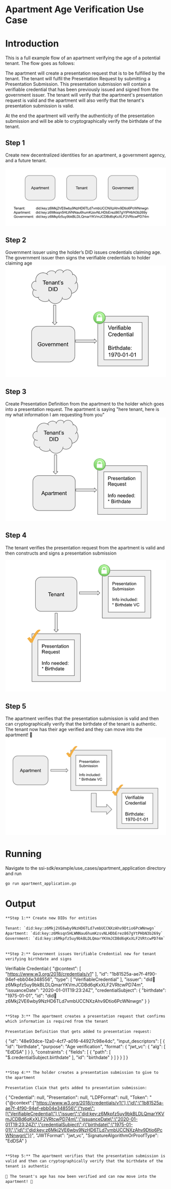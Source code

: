 # Apartment Age Verification Use Case

# Introduction
This is a full example flow of an apartment verifying the age of a potential tenant. The flow goes as follows:

The apartment will create a presentation request that is to be fulfilled by the tenant. The tenant will fulfil the Presentation Request by submitting a Presentation Submission. This presentation submission will contain a verifiable credential that has been previously issued and signed from the government issuer. The tenant will verify that the apartment's presentation request is valid and the apartment will also verify that the tenant's presentation submission is valid.

At the end the apartment will verify the authenticity of the presentation submission and will be able to cryptographically verify the birthdate of the tenant.


## Step 1
Create new decentralized identities for an apartment, a government agency, and a future tenant.

![ssi-sdk](doc/dids.png)

## Step 2
Government issuer using the holder’s DID issues credentials claiming age. The government issuer then signs the verifiable credentials to holder claiming age
![ssi-sdk](doc/issuevc.png)

## Step 3
Create Presentation Definition from the apartment to the holder which goes into a presentation request.
The apartment is saying "here tenant, here is my what information I am requesting from you"
![ssi-sdk](doc/presentationrequest.png)

## Step 4
The tenant verifies the presentation request from the apartment is valid and then constructs and signs a presentation submission

![ssi-sdk](doc/presentationsubmission.png)

## Step 5
The apartment verifies that the presentation submission is valid and then can cryptographically verify that the birthdate of the tenant is authentic. The tenant now has their age verified and they can move into the apartment! 🎉
![ssi-sdk](doc/aptverify.png)

# Running 
Navigate to the ssi-sdk/example/use_cases/apartment_application directory and run

```
go run apartment_application.go
```

# Output

```
**Step 1:** Create new DIDs for entities

Tenant: `did:key:z6Mkj2VE6wby9NzHD6TLd7vmbUCCNXzAhv9Dtio6PcWNnwgn`
Apartment: `did:key:z6Mksqn5HLWNNau6humKzsvNLHDbErez867gYtPHbN3b269y`
Government: `did:key:z6Mkpfz5uy9bkBLDLQmarYKVmJCDBd6qKxXLF2VRtcwPD74m`


**Step 2:** Government issues Verifiable Credential new for tenant verifying birthdate and signs

```
Verifiable Credential:{
  "@context": [
    "https://www.w3.org/2018/credentials/v1"
  ],
  "id": "1b81525a-ae7f-4f90-94ef-ebb04e348556",
  "type": [
    "VerifiableCredential"
  ],
  "issuer": "did:key:z6Mkpfz5uy9bkBLDLQmarYKVmJCDBd6qKxXLF2VRtcwPD74m",
  "issuanceDate": "2020-01-01T19:23:24Z",
  "credentialSubject": {
    "birthdate": "1975-01-01",
    "id": "did:key:z6Mkj2VE6wby9NzHD6TLd7vmbUCCNXzAhv9Dtio6PcWNnwgn"
  }
}
```

**Step 3:** The apartment creates a presentation request that confirms which information is required from the tenant

Presentation Definition that gets added to presentation request:

```
{
  "id": "48e93dce-12a0-4cf7-a016-44927c98e4dc",
  "input_descriptors": [
    {
      "id": "birthdate",
      "purpose": "Age verification",
      "format": {
        "jwt_vc": {
          "alg": [
            "EdDSA"
          ]
        }
      },
      "constraints": {
        "fields": [
          {
            "path": [
              "$.credentialSubject.birthdate"
            ],
            "id": "birthdate"
          }
        ]
      }
    }
  ]
}
```

**Step 4:** The holder creates a presentation submission to give to the apartment

Presentation Claim that gets added to presentation submission:

```
{
  "Credential": null,
  "Presentation": null,
  "LDPFormat": null,
  "Token": "{\"@context\":[\"https://www.w3.org/2018/credentials/v1\"],\"id\":\"1b81525a-ae7f-4f90-94ef-ebb04e348556\",\"type\":[\"VerifiableCredential\"],\"issuer\":\"did:key:z6Mkpfz5uy9bkBLDLQmarYKVmJCDBd6qKxXLF2VRtcwPD74m\",\"issuanceDate\":\"2020-01-01T19:23:24Z\",\"credentialSubject\":{\"birthdate\":\"1975-01-01\",\"id\":\"did:key:z6Mkj2VE6wby9NzHD6TLd7vmbUCCNXzAhv9Dtio6PcWNnwgn\"}}",
  "JWTFormat": "jwt_vc",
  "SignatureAlgorithmOrProofType": "EdDSA"
}
```

**Step 5:** The apartment verifies that the presentation submission is valid and then can cryptographically verify that the birthdate of the tenant is authentic

🎉 The tenant's age has now been verified and can now move into the apartment! 🎉

```